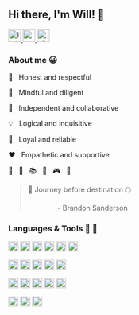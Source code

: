 
## Hi there, I'm Will! 👋

<a href='https://www.linkedin.com/in/wdchang/' >
  <img src='https://img.shields.io/badge/wdchang86-0077B5?logo=linkedin&logoColor=white' alt='linkedin' height='25px' /> 
</a>
<a href='mailto: wdchang86@gmail.com' >
  <img src='https://img.shields.io/badge/wdchang86-D14836?logo=gmail&logoColor=white' alt='gmail' height='25px'/> 
</a>
<a href='https://www.github.com/Orenjiku/' >
  <img src='https://img.shields.io/badge/Orenjiku-100000?logo=github&logoColor=white' alt='github' height='25px'/> 
</a>

### About me :grinning:

:star2: &nbsp; Honest and respectful  

:eyes: &nbsp; Mindful and diligent  

:wolf: &nbsp; Independent and collaborative  

:bulb: &nbsp; Logical and inquisitive  

:honeybee: &nbsp; Loyal and reliable   

:heart: &nbsp; Empathetic and supportive  

:runner: &nbsp; :bicyclist: &nbsp; :books: &nbsp; :game_die: &nbsp; :video_game: &nbsp; :bread:  

> :rocket: Journey before destination :full_moon:  
> 
> &nbsp; &nbsp; &nbsp; &nbsp; &nbsp; &nbsp; &nbsp; &nbsp;- Brandon Sanderson

### Languages & Tools :speech_balloon: :hammer:
<span><img src='https://img.shields.io/badge/JavaScript-323330?logo=javascript&logoColor=F7DF1E' alt='js' height='20px'/>
<img src='https://img.shields.io/badge/React-20232A?logo=react&logoColor=61DAFB' alt='react' height='20px'/>
<img src='https://img.shields.io/badge/Redux-593D88?logo=redux&logoColor=white' alt='redux' height='20px'/>
<img src='https://img.shields.io/badge/HTML5-E34F26?logo=html5&logoColor=white' alt='html' height='20px'/>
<img src='https://img.shields.io/badge/CSS3-1572B6?logo=css3&logoColor=white' alt='css' height='20px'/>
<img src='https://img.shields.io/badge/jQuery-FF9E0F?logo=jquery&logoColor=white' alt='jquery' height='20px'/>

<span><img src='https://img.shields.io/badge/PostgreSQL-316192?logo=postgresql&logoColor=white' alt='postgresql' height='20px' />
<img src='https://img.shields.io/badge/MySQL-7E7E7E?logo=mysql&logoColor=white' alt='mysql' height='20px'/>
<img src='https://img.shields.io/badge/MongoDB-4EA94B?logo=mongodb&logoColor=white' alt='mongodb' height='20px'/>
<img src='https://img.shields.io/badge/Node.js-43853D?logo=node.js&logoColor=white' alt='nodejs' height='20px'/>
<img src='https://img.shields.io/badge/Express-000000?logo=express&logoColor=white' alt='express' height='20px'/></span>
  
<span><img src='https://img.shields.io/badge/Webpack-8DD6F9?logo=webpack&logoColor=black' alt='webpack' height='20px'/>
<img src='https://img.shields.io/badge/Snowpack-B2D6F8?logo=snowpack&logoColor=white' alt='snowpack' height='20px'/>
<img src='https://img.shields.io/badge/npm-CB3837?logo=npm&logoColor=white' alt='npm' height='20px'/>
<img src='https://img.shields.io/badge/Yarn-2C8EBB?logo=yarn&logoColor=white' alt='yarn' height='20px'/>
<img src='https://img.shields.io/badge/Git-F05032?logo=git&logoColor=white' alt='git' height='20px'/></span>

<span><img src='https://img.shields.io/badge/Heroku-430098?logo=heroku&logoColor=white' alt='heroku' height='20px'/>
<img src='https://img.shields.io/badge/Postman-FF6C37?logo=Postman&logoColor=white' alt='postman' height='20px'/>
<img src='https://img.shields.io/badge/VS Code-0078D4?logo=visual%20studio%20code&logoColor=white' alt='vscode' height='20px'/></span>
